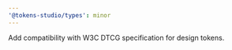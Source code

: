 ```yaml
---
'@tokens-studio/types': minor
---
```


Add compatibility with W3C DTCG specification for design tokens.
